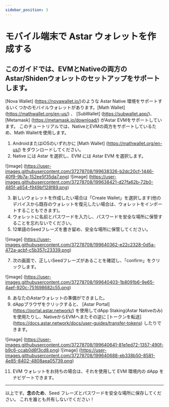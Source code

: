 ```yaml
---
sidebar_position: 3
---
```


# モバイル端末で Astar ウォレットを作成する

**このガイドでは、EVMとNativeの両方のAstar/Shidenウォレットのセットアップをサポートします。**
---

[Nova Wallet] (https://novawallet.io/)のような Astar Native 環境をサポートするいくつかのモバイルウォレットがあります。[Math Wallet] (https://mathwallet.org/en-us/) 、 [SubWallet] (https://subwallet.app/)、 [Metamask] (https://metamask.io/download/) がAstar EVMをサポートしています。 このチュートリアルでは、NativeとEVMの両方をサポートしているため、Math Walletを使用します。

1. AndroidまたはiOSのいずれかに [Math Wallet] (https://mathwallet.org/en-us/) をダウンロードしてください。
2. Native には Astar を選択し、EVM には Astar EVM を選択します。

![image] (https://user-images.githubusercontent.com/37278708/199638326-b2dc20cf-1446-40f9-9b7a-152ee5f35da7.png) ![image] (https://user-images.githubusercontent.com/37278708/199638421-d27fa62b-72b0-485f-a654-f949bf128f89.png)

3. 新しいウォレットを作成したい場合は「Create Wallet」を選択します(他のデバイスから既存のウォレットを復元したい場合は、ウォレットをインポートすることもできます)。
4. ウォレットに名前とパスワードを入力し、パスワードを安全な場所に保管することを忘れないでください。
5. 12単語のSeedフレーズを書き留め、安全な場所に保管してください。

![image] (https://user-images.githubusercontent.com/37278708/199640362-e22c2328-0d5a-472a-acbf-c5b357c23339.png)


7. 次の画面で、正しいSeedフレーズがあることを確認し、「confirm」をクリックします。

![image] (https://user-images.githubusercontent.com/37278708/199640403-1b8091b6-9e65-4aef-920c-751698682c55.png)


8. あなたのAstarウォレットの準備ができました。
9. dAppブラウザをクリックすると、 [Astar Portal] (https://portal.astar.network/) を使用してdApp Staking(Astar Nativeのみ)を使用たりし、NativeからEVMへまたその逆に [トークンを転送] (https://docs.astar.network/docs/user-guides/transfer-tokens) したりできます。

![image] (https://user-images.githubusercontent.com/37278708/199640641-81e1ed72-1357-490f-b9c6-ccab0d6f3cd8.png) ![image] (https://user-images.githubusercontent.com/37278708/199640688-eb338b50-8581-4e85-8402-4808aea05739.png)

11. EVM ウォレットをお持ちの場合は、それを使用して EVM 環境内の dApp をナビゲートできます。

---

以上です。**念のため**、Seed フレーズとパスワードを安全な場所に保存してください。 これを誰とも共有しないでください！
